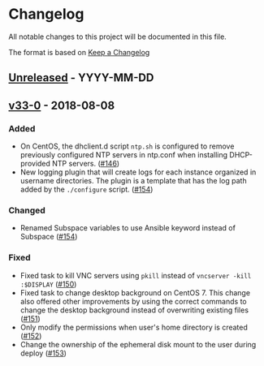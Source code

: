 # Changelog
All notable changes to this project will be documented in this file.

The format is based on [Keep a Changelog](http://keepachangelog.com/en/1.0.0/)

<!--
## [<exact release including patch>](<github compare url>) - <release date in YYYY-MM-DD>
### Added
  - <summary of new features>

### Changed
  - <for changes in existing functionality>

### Deprecated
  - <for soon-to-be removed features>

### Removed
  - <for now removed features>

### Fixed
  - <for any bug fixes>

### Security
  - <in case of vulnerabilities>
-->

## [Unreleased](https://github.com/cyverse/atmosphere-ansible/compare/v33-0...HEAD) - YYYY-MM-DD
## [v33-0](https://github.com/cyverse/atmosphere-ansible/compare/...v33-0) - 2018-08-08
### Added
  - On CentOS, the dhclient.d script `ntp.sh` is configured to remove previously
    configured NTP servers in ntp.conf when installing DHCP-provided NTP
    servers. ([#146](https://github.com/cyverse/atmosphere-ansible/pull/146))
  - New logging plugin that will create logs for each instance organized in
    username directories. The plugin is a template that has the log path added
    by the `./configure` script.
    ([#154](https://github.com/cyverse/atmosphere-ansible/pull/154))

### Changed
  - Renamed Subspace variables to use Ansible keyword instead of Subspace ([#154](https://github.com/cyverse/atmosphere-ansible/pull/154))

### Fixed
  - Fixed task to kill VNC servers using `pkill` instead of `vncserver -kill
    :$DISPLAY`
    ([#150](https://github.com/cyverse/atmosphere-ansible/pull/150))
  - Fixed task to change desktop background on CentOS 7. This change also
    offered other improvements by using the correct commands to change the
    desktop background instead of overwriting existing files
    ([#151](https://github.com/cyverse/atmosphere-ansible/pull/151))
  - Only modify the permissions when user's home directory is created
    ([#152](https://github.com/cyverse/atmosphere-ansible/pull/152))
  - Change the ownership of the ephemeral disk mount to the user during deploy
    ([#153](https://github.com/cyverse/atmosphere-ansible/pull/153))
